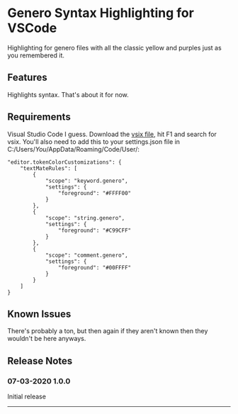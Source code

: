 # Genero Syntax Highlighting for VSCode

Highlighting for genero files with all the classic yellow and purples just as you remembered it.

## Features

Highlights syntax. That's about it for now.

## Requirements

Visual Studio Code I guess. Download the [vsix file](https://files.catbox.moe/8e5jwu.vsix),
hit F1 and search for vsix. You'll also need to add this to your settings.json file in 
C:/Users/*You*/AppData/Roaming/Code/User/:

    "editor.tokenColorCustomizations": {
        "textMateRules": [
            {
                "scope": "keyword.genero",
                "settings": {
                    "foreground": "#FFFF00"
                }
            },
            {
                "scope": "string.genero",
                "settings": {
                    "foreground": "#C99CFF"
                }
            },
            {
                "scope": "comment.genero",
                "settings": {
                    "foreground": "#00FFFF"
                }
            }
        ]
    }


## Known Issues

There's probably a ton, but then again if they aren't known then they wouldn't be here anyways.

## Release Notes

### 07-03-2020 1.0.0

Initial release

-----------------------------------------------------------------------------------------------------------


